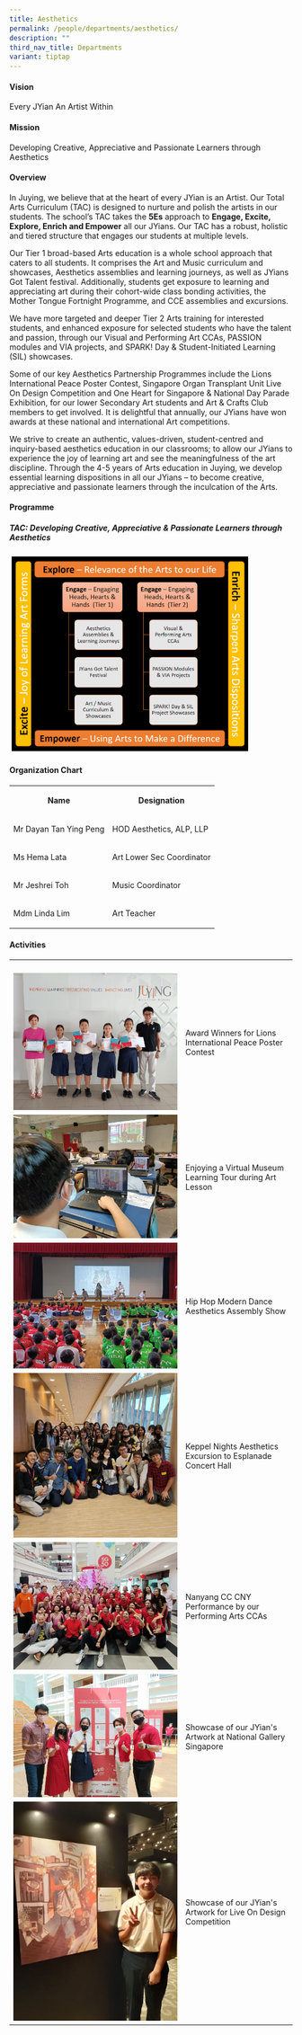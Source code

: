 ```yaml
---
title: Aesthetics
permalink: /people/departments/aesthetics/
description: ""
third_nav_title: Departments
variant: tiptap
---
```

<h4><strong>Vision</strong></h4>
<p>Every JYian An Artist Within</p>
<h4><strong>Mission</strong></h4>
<p>Developing Creative, Appreciative and Passionate Learners through Aesthetics</p>
<h4><strong>Overview</strong></h4>
<p>In Juying, we believe that at the heart of every JYian is an Artist. Our
Total Arts Curriculum (TAC) is designed to nurture and polish the artists
in our students. The school’s TAC takes the <strong>5Es</strong> approach
to <strong>Engage, Excite, Explore, Enrich and Empower</strong> all our JYians.
Our TAC has a robust, holistic and tiered structure that engages our students
at multiple levels.</p>
<p>Our Tier 1 broad-based Arts education is a whole school approach that
caters to all students. It comprises the Art and Music curriculum and showcases,
Aesthetics assemblies and learning journeys, as well as JYians Got Talent
festival. Additionally, students get exposure to learning and appreciating
art during their cohort-wide class bonding activities, the Mother Tongue
Fortnight Programme, and CCE assemblies and excursions.</p>
<p>We have more targeted and deeper Tier 2 Arts training for interested students,
and enhanced exposure for selected students who have the talent and passion,
through our Visual and Performing Art CCAs, PASSION modules and VIA projects,
and SPARK! Day &amp; Student-Initiated Learning (SIL) showcases.</p>
<p>Some of our key Aesthetics Partnership Programmes include the Lions International
Peace Poster Contest, Singapore Organ Transplant Unit Live On Design Competition
and One Heart for Singapore &amp; National Day Parade Exhibition, for our
lower Secondary Art students and Art &amp; Crafts Club members to get involved.
It is delightful that annually, our JYians have won awards at these national
and international Art competitions.</p>
<p>We strive to create an authentic, values-driven, student-centred and inquiry-based
aesthetics education in our classrooms; to allow our JYians to experience
the joy of learning art and see the meaningfulness of the art discipline.
Through the 4-5 years of Arts education in Juying, we develop essential
learning dispositions in all our JYians – to become creative, appreciative
and passionate learners through the inculcation of the Arts.</p>
<h4><strong>Programme</strong></h4>
<h5><strong>TAC: Developing Creative, Appreciative &amp; Passionate Learners through Aesthetics</strong></h5>
<div class="isomer-image-wrapper">
<img style="width:85%" height="auto" width="100%" src="/images/aesthetics-framework.PNG">
</div>
<h4><strong>Organization Chart</strong></h4>
<table style="minWidth: 50px">
<colgroup>
<col>
<col>
</colgroup>
<tbody>
<tr>
<th rowspan="1" colspan="1">
<p>Name</p>
</th>
<th rowspan="1" colspan="1">
<p>Designation</p>
</th>
</tr>
<tr>
<td rowspan="1" colspan="1">
<p>Mr Dayan Tan Ying Peng</p>
</td>
<td rowspan="1" colspan="1">
<p>HOD Aesthetics, ALP, LLP</p>
</td>
</tr>
<tr>
<td rowspan="1" colspan="1">
<p>Ms Hema Lata</p>
</td>
<td rowspan="1" colspan="1">
<p>Art Lower Sec Coordinator</p>
</td>
</tr>
<tr>
<td rowspan="1" colspan="1">
<p>Mr Jeshrei Toh</p>
</td>
<td rowspan="1" colspan="1">
<p>Music Coordinator</p>
</td>
</tr>
<tr>
<td rowspan="1" colspan="1">
<p>Mdm Linda Lim</p>
</td>
<td rowspan="1" colspan="1">
<p>Art Teacher</p>
</td>
</tr>
</tbody>
</table>
<h4><strong>Activities</strong></h4>
<table style="minWidth: 50px">
<colgroup>
<col>
<col>
</colgroup>
<tbody>
<tr>
<th rowspan="1" colspan="1">
<p></p>
</th>
<th rowspan="1" colspan="1">
<p></p>
</th>
</tr>
<tr>
<td rowspan="1" colspan="1">
<div class="isomer-image-wrapper">
<img style="width: 100%" height="auto" width="100%" alt="Award Winners for Lions International Peace Poster Contest" src="/images/1%20award%20winners%20for%20lions%20international%20peace%20poster%20contest.jpg">
</div>
</td>
<td rowspan="1" colspan="1">
<p>Award Winners for Lions International Peace Poster Contest</p>
</td>
</tr>
<tr>
<td rowspan="1" colspan="1">
<div class="isomer-image-wrapper">
<img style="width: 100%" height="auto" width="100%" alt="Enjoying a Virtual Museum Learning Tour during Art Lesson" src="/images/aesthetics-23-2.jpg">
</div>
</td>
<td rowspan="1" colspan="1">
<p>Enjoying a Virtual Museum Learning Tour during Art Lesson</p>
</td>
</tr>
<tr>
<td rowspan="1" colspan="1">
<div class="isomer-image-wrapper">
<img style="width: 100%" height="auto" width="100%" alt="Hip Hop Modern Dance Aesthetics Assembly Show" src="/images/aesthetics-23-3.jpg">
</div>
</td>
<td rowspan="1" colspan="1">
<p>Hip Hop Modern Dance Aesthetics Assembly Show</p>
</td>
</tr>
<tr>
<td rowspan="1" colspan="1">
<div class="isomer-image-wrapper">
<img style="width: 100%" height="auto" width="100%" alt="Keppel Nights Aesthetics Excursion to Esplanade Concert Hall" src="/images/aesthetics-23-4.jpg">
</div>
</td>
<td rowspan="1" colspan="1">
<p>Keppel Nights Aesthetics Excursion to Esplanade Concert Hall</p>
</td>
</tr>
<tr>
<td rowspan="1" colspan="1">
<div class="isomer-image-wrapper">
<img style="width: 100%" height="auto" width="100%" alt="Nanyang CC CNY Performance by our Performing Arts CCAs" src="/images/aesthetics-23-5.jpg">
</div>
</td>
<td rowspan="1" colspan="1">
<p>Nanyang CC CNY Performance by our Performing Arts CCAs</p>
</td>
</tr>
<tr>
<td rowspan="1" colspan="1">
<div class="isomer-image-wrapper">
<img style="width: 100%" height="auto" width="100%" alt="" src="/images/aesthetics-23-6.jpg">
</div>
</td>
<td rowspan="1" colspan="1">
<p>Showcase of our JYian's Artwork at National Gallery Singapore</p>
</td>
</tr>
<tr>
<td rowspan="1" colspan="1">
<div class="isomer-image-wrapper">
<img style="width: 100%" height="auto" width="100%" alt="Showcase of our JYian's Artwork for Live On Design Competition" src="/images/aesthetics-23-7.jpg">
</div>
</td>
<td rowspan="1" colspan="1">
<p>Showcase of our JYian's Artwork for Live On Design Competition</p>
</td>
</tr>
</tbody>
</table>
<p></p>